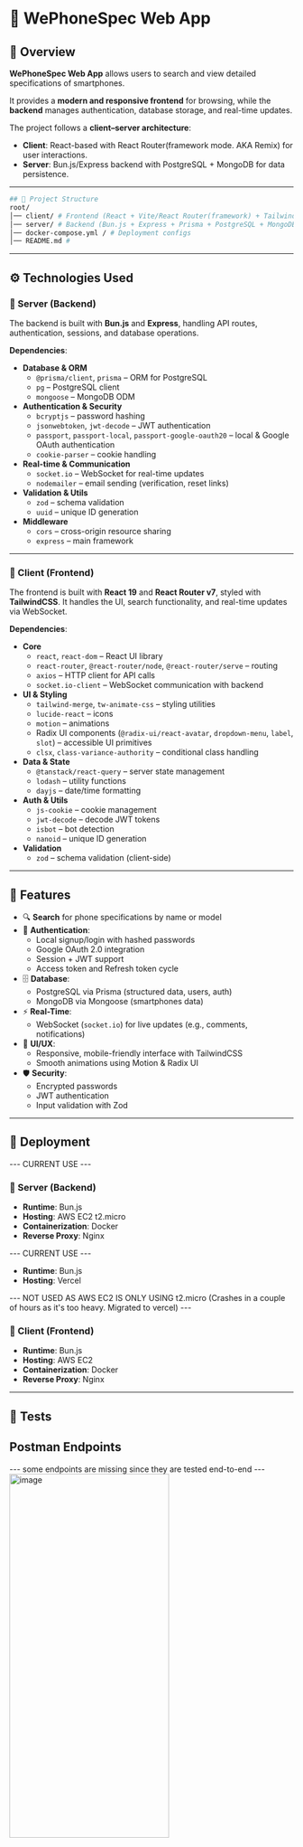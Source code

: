 # 📱 WePhoneSpec Web App

## 📖 Overview
**WePhoneSpec Web App** allows users to search and view detailed specifications of smartphones.  

It provides a **modern and responsive frontend** for browsing, while the **backend** manages authentication, database storage, and real-time updates.

The project follows a **client–server architecture**:
- **Client**: React-based with React Router(framework mode. AKA Remix) for user interactions.
- **Server**: Bun.js/Express backend with PostgreSQL + MongoDB for data persistence.

---
```bash
## 📂 Project Structure
root/
│── client/ # Frontend (React + Vite/React Router(framework) + TailwindCSS)
│── server/ # Backend (Bun.js + Express + Prisma + PostgreSQL + MongoDB + Mongoose)
│── docker-compose.yml / # Deployment configs
│── README.md # 
```
---

## ⚙️ Technologies Used

### 🔹 Server (Backend)
The backend is built with **Bun.js** and **Express**, handling API routes, authentication, sessions, and database operations.

**Dependencies**:
- **Database & ORM**
  - `@prisma/client`, `prisma` – ORM for PostgreSQL
  - `pg` – PostgreSQL client
  - `mongoose` – MongoDB ODM
- **Authentication & Security**
  - `bcryptjs` – password hashing
  - `jsonwebtoken`, `jwt-decode` – JWT authentication
  - `passport`, `passport-local`, `passport-google-oauth20` – local & Google OAuth authentication
  - `cookie-parser` – cookie handling
- **Real-time & Communication**
  - `socket.io` – WebSocket for real-time updates
  - `nodemailer` – email sending (verification, reset links)
- **Validation & Utils**
  - `zod` – schema validation
  - `uuid` – unique ID generation
- **Middleware**
  - `cors` – cross-origin resource sharing
  - `express` – main framework

---

### 🔹 Client (Frontend)
The frontend is built with **React 19** and **React Router v7**, styled with **TailwindCSS**. It handles the UI, search functionality, and real-time updates via WebSocket.

**Dependencies**:
- **Core**
  - `react`, `react-dom` – React UI library
  - `react-router`, `@react-router/node`, `@react-router/serve` – routing
  - `axios` – HTTP client for API calls
  - `socket.io-client` – WebSocket communication with backend
- **UI & Styling**
  - `tailwind-merge`, `tw-animate-css` – styling utilities
  - `lucide-react` – icons
  - `motion` – animations
  - Radix UI components (`@radix-ui/react-avatar`, `dropdown-menu`, `label`, `slot`) – accessible UI primitives
  - `clsx`, `class-variance-authority` – conditional class handling
- **Data & State**
  - `@tanstack/react-query` – server state management
  - `lodash` – utility functions
  - `dayjs` – date/time formatting
- **Auth & Utils**
  - `js-cookie` – cookie management
  - `jwt-decode` – decode JWT tokens
  - `isbot` – bot detection
  - `nanoid` – unique ID generation
- **Validation**
  - `zod` – schema validation (client-side)

---

## 🔑 Features
- 🔍 **Search** for phone specifications by name or model  
- 🔐 **Authentication**:
  - Local signup/login with hashed passwords
  - Google OAuth 2.0 integration
  - Session + JWT support
  - Access token and Refresh token cycle
- 🗄️ **Database**:
  - PostgreSQL via Prisma (structured data, users, auth)
  - MongoDB via Mongoose (smartphones data)
- ⚡ **Real-Time**:
  - WebSocket (`socket.io`) for live updates (e.g., comments, notifications)
- 🎨 **UI/UX**:
  - Responsive, mobile-friendly interface with TailwindCSS
  - Smooth animations using Motion & Radix UI
- 🛡️ **Security**:
  - Encrypted passwords
  - JWT authentication
  - Input validation with Zod

---

## 🚀 Deployment

--- CURRENT USE ---
### 🔹 Server (Backend)
- **Runtime**: Bun.js
- **Hosting**: AWS EC2 t2.micro
- **Containerization**: Docker  
- **Reverse Proxy**: Nginx

--- CURRENT USE ---
- **Runtime**: Bun.js
- **Hosting**: Vercel

--- NOT USED AS AWS EC2 IS ONLY USING t2.micro (Crashes in a couple of hours as it's too heavy. Migrated to vercel) ---
### 🔹 Client (Frontend)
- **Runtime**: Bun.js
- **Hosting**: AWS EC2 
- **Containerization**: Docker  
- **Reverse Proxy**: Nginx  

---

## 🧪 Tests

## Postman Endpoints
--- some endpoints are missing since they are tested end-to-end ---
<img width="283" height="644" alt="image" src="https://github.com/user-attachments/assets/1b2bf11d-cbec-4ef6-af4f-12f2c3d3a24e" />

